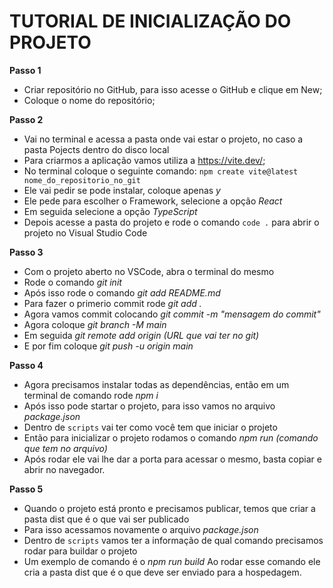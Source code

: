 # TUTORIAL DE INICIALIZAÇÃO DO PROJETO

**Passo 1**
- Criar repositório no GitHub, para isso acesse o GitHub e clique em New;
- Coloque o nome do repositório;

**Passo 2**
- Vai no terminal e acessa a pasta onde vai estar o projeto, no caso a pasta Pojects dentro do disco local
- Para criarmos a aplicação vamos utiliza a https://vite.dev/;
- No terminal coloque o seguinte comando: ```npm create vite@latest nome_do_repositorio_no_git```
- Ele vai pedir se pode instalar, coloque apenas *y*
- Ele pede para escolher o Framework, selecione a opção *React*
- Em seguida selecione a opção *TypeScript*
- Depois acesse a pasta do projeto e rode o comando ```code .``` para abrir o projeto no Visual Studio Code

**Passo 3**
- Com o projeto aberto no VSCode, abra o terminal do mesmo
- Rode o comando *git init*
- Após isso rode o comando *git add README.md*
- Para fazer o primerio commit rode *git add .*
- Agora vamos commit colocando *git commit -m "mensagem do commit"*
- Agora coloque *git branch -M main*
- Em seguida *git remote add origin (URL que vai ter no git)*
- E por fim coloque *git push -u origin main*

**Passo 4**
- Agora precisamos instalar todas as dependências, então em um terminal de comando rode *npm i*
- Após isso pode startar o projeto, para isso vamos no arquivo *package.json*
- Dentro de ```scripts``` vai ter como você tem que iniciar o projeto
- Então para inicializar o projeto rodamos o comando *npm run (comando que tem no arquivo)*
- Após rodar ele vai lhe dar a porta para acessar o mesmo, basta copiar e abrir no navegador.

**Passo 5**
- Quando o projeto está pronto e precisamos publicar, temos que criar a pasta dist que é o que vai ser publicado
- Para isso acessamos novamente o arquivo *package.json*
- Dentro de ```scripts``` vamos ter a informação de qual comando precisamos rodar para buildar o projeto
- Um exemplo de comando é o *npm run build*
Ao rodar esse comando ele cria a pasta dist que é o que deve ser enviado para a hospedagem.
